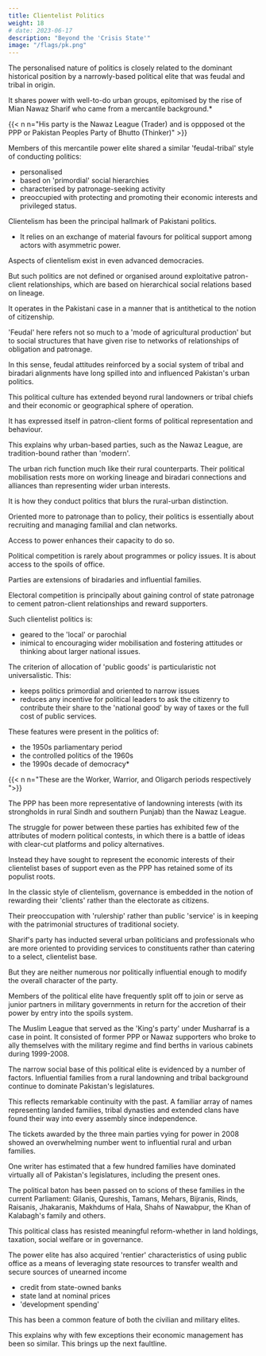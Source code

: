 ```yaml
---
title: Clientelist Politics
weight: 18
# date: 2023-06-17
description: "Beyond the 'Crisis State'"
image: "/flags/pk.png"
---
```




The personalised nature of politics is closely related to the dominant historical position by a narrowly-based political elite that was feudal and tribal in origin.

 <!-- and has remained so in outlook even as it gradually came to share power with .  -->

It shares power with well-to-do urban groups, epitomised by the rise of Mian Nawaz Sharif who came from a mercantile background.*

{{< n n="His party is the Nawaz League (Trader) and is oppposed ot the PPP or Pakistan Peoples Party of Bhutto (Thinker)" >}}

Members of this mercantile power elite shared a similar 'feudal-tribal' style of conducting politics: 
- personalised
- based on 'primordial' social hierarchies
- characterised by patronage-seeking activity
- preoccupied with protecting and promoting their economic interests and privileged status.

Clientelism has been the principal hallmark of Pakistani politics.
- It relies on an exchange of material favours for political support among actors with asymmetric power.

Aspects of clientelism exist in even advanced democracies. 

But such politics are not defined or organised around exploitative patron-client relationships, which are based on hierarchical social relations based on lineage. 

It operates in the Pakistani case in a manner that is antithetical to the notion of citizenship.

'Feudal' here refers not so much to a 'mode of agricultural production' but to social structures that have given rise to networks of relationships of obligation and patronage. 

In this sense, feudal attitudes reinforced by a social system of tribal and biradari alignments have long spilled into and influenced Pakistan's urban politics. 

This political culture has extended beyond rural landowners or tribal chiefs and their economic or geographical sphere of operation. 

It has expressed itself in patron-client forms of political representation and behaviour.

This explains why urban-based parties, such as the Nawaz League, are tradition-bound rather than 'modern'. 

The urban rich function much like their rural counterparts. Their political mobilisation rests more on working lineage and biradari connections and alliances than representing wider urban interests.

It is how they conduct politics that blurs the rural-urban distinction.

Oriented more to patronage than to policy, their politics is essentially about recruiting and managing familial and clan networks. 

Access to power enhances their capacity to do so. 

Political competition is rarely about programmes or policy issues. It is about access to the spoils of office.

Parties are extensions of biradaries and influential families. 

Electoral competition is principally about gaining control of state patronage to cement patron-client relationships and reward supporters. 

Such clientelist politics is:
- geared to the 'local' or parochial
- inimical to encouraging wider mobilisation and fostering attitudes or thinking about larger national issues.

The criterion of allocation of 'public goods' is particularistic not universalistic. This:
- keeps politics primordial and oriented to narrow issues
- reduces any incentive for political leaders to ask the citizenry to contribute their share to the 'national good' by way of taxes or the full cost of public services.


These features were present in the politics of:
- the 1950s parliamentary period
- the controlled politics of the 1960s
- the 1990s decade of democracy*

{{< n n="These are the Worker, Warrior, and Oligarch periods respectively ">}}


The PPP has been more representative of landowning interests (with its strongholds in rural Sindh and southern Punjab) than the Nawaz League. 

The struggle for power between these parties has exhibited few of the attributes of modern political contests, in which there is a battle of ideas with clear-cut platforms and policy
alternatives. 

Instead they have sought to represent the economic interests of their clientelist bases of support even as the PPP has retained some of its populist roots.

In the classic style of clientelism, governance is embedded in the notion of rewarding their 'clients' rather than the electorate as citizens. 

Their preoccupation with 'rulership' rather than public 'service' is in keeping with the patrimonial structures of traditional society. 

Sharif's party has inducted several urban politicians and professionals who are more oriented to providing services to constituents rather than catering to a select, clientelist base. 

But they are neither numerous nor politically influential enough to modify the overall character of the party.

Members of the political elite have frequently split off to join or serve as junior partners in military governments in return for the accretion of their power by entry into the spoils system. 

The Muslim League that served as the 'King's party' under Musharraf is a case in point. It consisted of former PPP or Nawaz supporters who broke to ally themselves with the military regime and find berths in various cabinets during 1999-2008.

The narrow social base of this political elite is evidenced by a number of factors. Influential families from a rural landowning and tribal background continue to dominate Pakistan's legislatures. 

This reflects remarkable continuity with the past. A familiar array of names representing landed families, tribal dynasties and extended clans have found their way into every assembly since independence. 

The tickets awarded by the three main parties vying for power in 2008 showed an overwhelming number went to influential rural and urban families. 

One writer has estimated that a few hundred families have dominated virtually all of Pakistan's legislatures, including the present ones. 

The political baton has been passed on to scions of these families in the current Parliament: Gilanis, Qureshis, Tamans, Mehars, Bijranis, Rinds, Raisanis, Jhakaranis, Makhdums of Hala, Shahs of Nawabpur, the Khan of Kalabagh's family and others.

This political class has resisted meaningful reform-whether in land holdings, taxation, social welfare or in governance. 

The power elite has also acquired 'rentier' characteristics of using public office as a means of leveraging state resources to transfer wealth and secure sources of unearned income
  - credit from state-owned banks
  - state land at nominal prices
  - 'development spending'

This has been a common feature of both the civilian and military elites. 

This explains why with few exceptions their economic management has been so similar. This brings up the next faultline.


